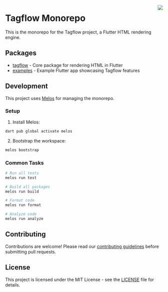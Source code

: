 <a href="https://zerodha.tech"><img src="https://zerodha.tech/static/images/github-badge.svg" align="right" /></a>

# Tagflow Monorepo

This is the monorepo for the Tagflow project, a Flutter HTML rendering engine.

## Packages

- [tagflow](packages/tagflow) - Core package for rendering HTML in Flutter
- [examples](examples/tagflow) - Example Flutter app showcasing Tagflow features

## Development

This project uses [Melos](https://melos.invertase.dev) for managing the monorepo.

### Setup

1. Install Melos:

```bash
dart pub global activate melos
```

2. Bootstrap the workspace:

```bash
melos bootstrap
```

### Common Tasks

```bash
# Run all tests
melos run test

# Build all packages
melos run build

# Format code
melos run format

# Analyze code
melos run analyze
```

## Contributing

Contributions are welcome! Please read our [contributing guidelines](CONTRIBUTING.md) before submitting pull requests.

## License

This project is licensed under the MIT License - see the [LICENSE](LICENSE) file for details.
